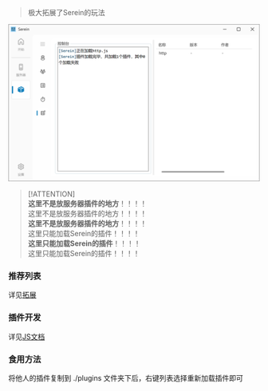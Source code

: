 
>极大拓展了Serein的玩法

![插件](../imgs/javacriptplugins.png)

>[!ATTENTION]  
>**这里不是放服务器插件的地方**！！！！  
>这里不是放服务器插件的地方！！！！  
>**这里不是放服务器插件的地方**！！！！  
>这里只能加载Serein的插件！！！！  
>**这里只能加载Serein的插件**！！！！  
>这里只能加载Serein的插件！！！！

### 推荐列表

详见[拓展](Extension/Contribute.md)

### 插件开发

详见[JS文档](Function/JSDocs.md)

### 食用方法

将他人的插件复制到 ./plugins 文件夹下后，右键列表选择重新加载插件即可
